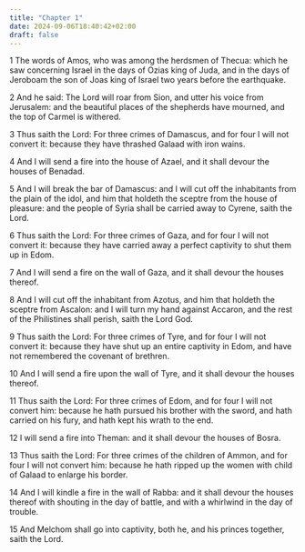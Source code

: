 ```yaml
---
title: "Chapter 1"
date: 2024-09-06T18:40:42+02:00
draft: false
---
```




1 The words of Amos, who was among the herdsmen of Thecua: which he saw concerning Israel in the days of Ozias king of Juda, and in the days of Jeroboam the son of Joas king of Israel two years before the earthquake.

2 And he said: The Lord will roar from Sion, and utter his voice from Jerusalem: and the beautiful places of the shepherds have mourned, and the top of Carmel is withered.

3 Thus saith the Lord: For three crimes of Damascus, and for four I will not convert it: because they have thrashed Galaad with iron wains.

4 And I will send a fire into the house of Azael, and it shall devour the houses of Benadad.

5 And I will break the bar of Damascus: and I will cut off the inhabitants from the plain of the idol, and him that holdeth the sceptre from the house of pleasure: and the people of Syria shall be carried away to Cyrene, saith the Lord.

6 Thus saith the Lord: For three crimes of Gaza, and for four I will not convert it: because they have carried away a perfect captivity to shut them up in Edom.

7 And I will send a fire on the wall of Gaza, and it shall devour the houses thereof.

8 And I will cut off the inhabitant from Azotus, and him that holdeth the sceptre from Ascalon: and I will turn my hand against Accaron, and the rest of the Philistines shall perish, saith the Lord God.

9 Thus saith the Lord: For three crimes of Tyre, and for four I will not convert it: because they have shut up an entire captivity in Edom, and have not remembered the covenant of brethren.

10 And I will send a fire upon the wall of Tyre, and it shall devour the houses thereof.

11 Thus saith the Lord: For three crimes of Edom, and for four I will not convert him: because he hath pursued his brother with the sword, and hath carried on his fury, and hath kept his wrath to the end.

12 I will send a fire into Theman: and it shall devour the houses of Bosra.

13 Thus saith the Lord: For three crimes of the children of Ammon, and for four I will not convert him: because he hath ripped up the women with child of Galaad to enlarge his border.

14 And I will kindle a fire in the wall of Rabba: and it shall devour the houses thereof with shouting in the day of battle, and with a whirlwind in the day of trouble.

15 And Melchom shall go into captivity, both he, and his princes together, saith the Lord.

